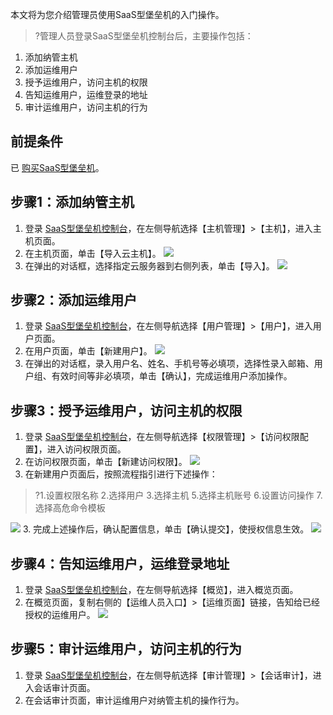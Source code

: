 
本文将为您介绍管理员使用SaaS型堡垒机的入门操作。

>?管理人员登录SaaS型堡垒机控制台后，主要操作包括：
1. 添加纳管主机
2. 添加运维用户
3. 授予运维用户，访问主机的权限
4. 告知运维用户，运维登录的地址
5. 审计运维用户，访问主机的行为

## 前提条件
已 [购买SaaS型堡垒机](https://cloud.tencent.com/document/product/1025/55177)。

## 步骤1：添加纳管主机
1. 登录 [SaaS型堡垒机控制台](https://console.cloud.tencent.com/cds/dasb)，在左侧导航选择【主机管理】>【主机】，进入主机页面。
2. 在主机页面，单击【导入云主机】。
![](https://main.qcloudimg.com/raw/880dc1242643d52b792145f515690632.png)
3. 在弹出的对话框，选择指定云服务器到右侧列表，单击【导入】。
![](https://main.qcloudimg.com/raw/dfb84285d56047728b2212eed2c75d86.png)

## 步骤2：添加运维用户
1. 登录 [SaaS型堡垒机控制台](https://console.cloud.tencent.com/cds/dasb)，在左侧导航选择【用户管理】>【用户】，进入用户页面。
2. 在用户页面，单击【新建用户】。
![](https://main.qcloudimg.com/raw/62abcee43bd91966182af2ae81134ac6.png)
3. 在弹出的对话框，录入用户名、姓名、手机号等必填项，选择性录入邮箱、用户组、有效时间等非必填项，单击【确认】，完成运维用户添加操作。
 
## 步骤3：授予运维用户，访问主机的权限
1. 登录 [SaaS型堡垒机控制台](https://console.cloud.tencent.com/cds/dasb)，在左侧导航选择【权限管理】>【访问权限配置】，进入访问权限页面。
2. 在访问权限页面，单击【新建访问权限】。
![](https://main.qcloudimg.com/raw/d7407f7c086238ff03d5754354677233.png) 
3. 在新建用户页面后，按照流程指引进行下述操作：
>?1.设置权限名称
>2.选择用户
>3.选择主机
>5.选择主机账号
>6.设置访问操作
>7.选择高危命令模板
>
![](https://main.qcloudimg.com/raw/cbc1811d8ad7c860dd96444eef27d74d.png)
3. 完成上述操作后，确认配置信息，单击【确认提交】，使授权信息生效。
![](https://main.qcloudimg.com/raw/21169fe68626026d34cb7c924c703db0.png)

## 步骤4：告知运维用户，运维登录地址
1. 登录 [SaaS型堡垒机控制台](https://console.cloud.tencent.com/cds/dasb)，在左侧导航选择【概览】，进入概览页面。
2. 在概览页面，复制右侧的【运维人员入口】>【运维页面】链接，告知给已经授权的运维用户。
![](https://main.qcloudimg.com/raw/373097158d7fabe2edcb852db1820a39.png)

## 步骤5：审计运维用户，访问主机的行为
1. 登录 [SaaS型堡垒机控制台](https://console.cloud.tencent.com/cds/dasb)，在左侧导航选择【审计管理】>【会话审计】，进入会话审计页面。
2. 在会话审计页面，审计运维用户对纳管主机的操作行为。
 
